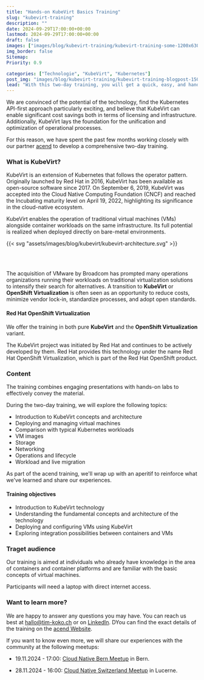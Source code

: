 ```yaml
---
title: "Hands-on KubeVirt Basics Training"
slug: "kubevirt-training"
description: ""
date: 2024-09-29T17:00:00+00:00
lastmod: 2024-09-29T17:00:00+00:00
draft: false
images: ["images/blog/kubevirt-training/kubevirt-training-some-1200x630.png"]
img_border: false
Sitemap:
Priority: 0.9

categories: ["Technologie", "KubeVirt", "Kubernetes"]
post_img: "images/blog/kubevirt-training/kubevirt-training-blogpost-1500x1000.png"
lead: "With this two-day training, you will get a quick, easy, and hands-on introduction to the world of KubeVirt."
---
```



We are convinced of the potential of the technology, find the Kubernetes API-first approach particularly exciting, and believe that KubeVirt can enable significant cost savings both in terms of licensing and infrastructure. Additionally, KubeVirt lays the foundation for the unification and optimization of operational processes.

For this reason, we have spent the past few months working closely with our partner [acend](https://acend.ch) to develop a comprehensive two-day training.

### What is KubeVirt?

KubeVirt is an extension of Kubernetes that follows the operator pattern. Originally launched by Red Hat in 2016, KubeVirt has been available as open-source software since 2017. On September 6, 2019, KubeVirt was accepted into the Cloud Native Computing Foundation (CNCF) and reached the Incubating maturity level on April 19, 2022, highlighting its significance in the cloud-native ecosystem.

KubeVirt enables the operation of traditional virtual machines (VMs) alongside container workloads on the same infrastructure. Its full potential is realized when deployed directly on bare-metal environments.

{{< svg "assets/images/blog/kubevirt/kubevirt-architecture.svg" >}}

<br/><br/>

The acquisition of VMware by Broadcom has prompted many operations organizations running their workloads on traditional virtualization solutions to intensify their search for alternatives. A transition to **KubeVirt** or **OpenShift Virtualization** is often seen as an opportunity to reduce costs, minimize vendor lock-in, standardize processes, and adopt open standards.

#### Red Hat OpenShift Virtualization

We offer the training in both pure **KubeVirt** and the **OpenShift Virtualization** variant.

The KubeVirt project was initiated by Red Hat and continues to be actively developed by them. Red Hat provides this technology under the name Red Hat OpenShift Virtualization, which is part of the Red Hat OpenShift product.

### Content

The training combines engaging presentations with hands-on labs to effectively convey the material.

During the two-day training, we will explore the following topics:

* Introduction to KubeVirt concepts and architecture
* Deploying and managing virtual machines
* Comparison with typical Kubernetes workloads
* VM images
* Storage
* Networking
* Operations and lifecycle
* Workload and live migration

As part of the acend training, we'll wrap up with an aperitif to reinforce what we've learned and share our experiences.

#### Training objectives

* Introduction to KubeVirt technology
* Understanding the fundamental concepts and architecture of the technology
* Deploying and configuring VMs using KubeVirt
* Exploring integration possibilities between containers and VMs

### Traget audience

Our training is aimed at individuals who already have knowledge in the area of containers and container platforms and are familiar with the basic concepts of virtual machines.

Participants will need a laptop with direct internet access.

### Want to learn more?

We are happy to answer any questions you may have. You can reach us best at [hallo@tim-koko.ch](mailto:hallo@tim-koko.ch) or on [LinkedIn](https://www.linkedin.com/company/tim-koko). DYou can find the exact details of the training on the [acend Website](https://acend.ch/trainings/kubevirt/).

If you want to know even more, we will share our experiences with the community at the following meetups:

* 19.11.2024 - 17:00: [Cloud Native Bern Meetup](https://www.meetup.com/cloudnativebern/events/299829917/) in Bern.

* 28.11.2024 - 16:00: [Cloud Native Switzerland Meetup](https://www.meetup.com/cloud-native-computing-switzerland/events/302784454) in Lucerne.
